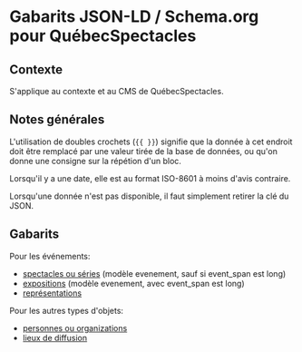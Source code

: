 Gabarits JSON-LD / Schema.org pour QuébecSpectacles
======

Contexte
----

S'applique au contexte et au CMS de QuébecSpectacles.


Notes générales
----

L'utilisation de doubles crochets (`{{ }}`) signifie que la donnée à cet endroit doit être remplacé par une valeur tirée de la base de données, ou qu'on donne une consigne sur la répétion d'un bloc.

Lorsqu'il y a une date, elle est au format ISO-8601 à moins d'avis contraire.

Lorsqu'une donnée n'est pas disponible, il faut simplement retirer la clé du JSON.


Gabarits
----

Pour les événements:

* [spectacles ou séries](./evenement-sauf-event_span-long.json) (modèle evenement, sauf si event_span est long)
* [expositions](./evenement-event_span-long.json) (modèle evenement, avec event_span est long)
* [représentations](./representation.json)

Pour les autres types d'objets:

* [personnes ou organizations](./person-ou-organization.json)
* [lieux de diffusion](/.place.json)
